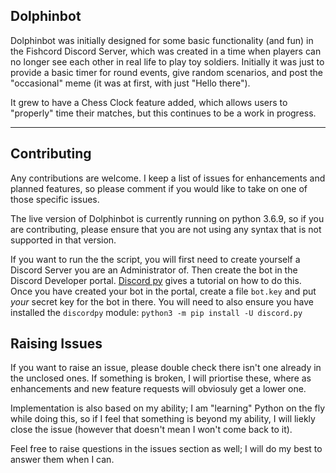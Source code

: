 Dolphinbot
-----

Dolphinbot was initially designed for some basic functionality (and fun) in the Fishcord Discord Server, which was created in a time when players can no longer see each other in real life to play toy soldiers. Initially it was just to provide a basic timer for round events, give random scenarios, and post the "occasional" meme (it was at first, with just "Hello there").

It grew to have a Chess Clock feature added, which allows users to "properly" time their matches, but this continues to be a work in progress.

_____

Contributing
-----
Any contributions are welcome. I keep a list of issues for enhancements and planned features, so please comment if you would like to take on one of those specific issues.

The live version of Dolphinbot is currently running on python 3.6.9, so if you are contributing, please ensure that you are not using any syntax that is not supported in that version.

If you want to run the the script, you will first need to create yourself a Discord Server you are an Administrator of. Then create the bot in the Discord Developer portal. [Discord py](https://discordpy.readthedocs.io/en/latest/discord.html) gives a tutorial on how to do this. Once you have created your bot in the portal, create a file `bot.key` and put *your* secret key for the bot in there. You will need to also ensure you have installed the `discordpy` module: `python3 -m pip install -U discord.py`

Raising Issues
-----

If you want to raise an issue, please double check there isn't one already in the unclosed ones. If something is broken, I will priortise these, where as enhancements and new feature requests will obviosuly get a lower one.

Implementation is also based on my ability; I am "learning" Python on the fly while doing this, so if I feel that something is beyond my ability, I will liekly close the issue (however that doesn't mean I won't come back to it).

Feel free to raise questions in the issues section as well; I will do my best to answer them when I can.